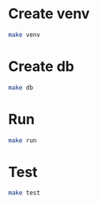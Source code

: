 # Create venv
```bash
make venv
```

# Create db
```bash
make db
```

# Run
```bash
make run
```


# Test
```bash
make test
```